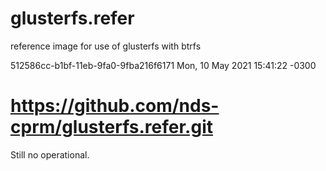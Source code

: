 # glusterfs.refer

reference image for use of glusterfs with btrfs 

512586cc-b1bf-11eb-9fa0-9fba216f6171 Mon, 10 May 2021 15:41:22 -0300

# https://github.com/nds-cprm/glusterfs.refer.git

Still no operational.
